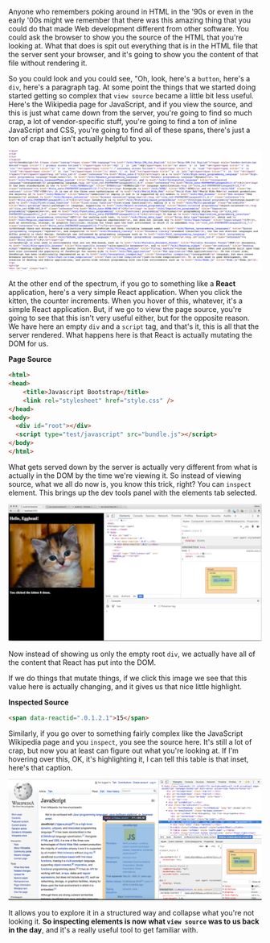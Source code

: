Anyone who remembers poking around in HTML in the '90s or even in the early '00s might we remember that there was this amazing thing that you could do that made Web development different from other software. You could ask the browser to show you the source of the HTML that you're looking at. What that does is spit out everything that is in the HTML file that the server sent your browser, and it's going to show you the content of that file without rendering it.

So you could look and you could see, "Oh, look, here's a `button`, here's a `div`, here's a paragraph tag. At some point the things that we started doing started getting so complex that `view source` became a little bit less useful. Here's the Wikipedia page for JavaScript, and if you view the source, and this is just what came down from the server, you're going to find so much crap, a lot of vendor-specific stuff, you're going to find a ton of inline JavaScript and CSS, you're going to find all of these spans, there's just a ton of crap that isn't actually helpful to you.

![Wikipedia Javascript Page "View Source"](../images/misc-chrome-devtools-elements-inspect-elements-vs-view-source-javascript-wiki-source.png)

At the other end of the spectrum, if you go to something like a **React** application, here's a very simple React application. When you click the kitten, the counter increments. When you hover of this, whatever, it's a simple React application. But, if we go to view the page source, you're going to see that this isn't very useful either, but for the opposite reason. We have here an empty `div` and a `script` tag, and that's it, this is all that the server rendered. What happens here is that React is actually mutating the DOM for us.

**Page Source**
```html
<html>
<head>
    <title>Javascript Bootstrap</title>
    <link rel="stylesheet" href="style.css" />
</head>
<body>
  <div id="root"></div>
  <script type="test/javascript" src="bundle.js"></script>
</body>
</html>
```


What gets served down by the server is actually very different from what is actually in the DOM by the time we're viewing it. So instead of viewing source, what we all do now is, you know this trick, right? You can `inspect` element. This brings up the dev tools panel with the elements tab selected.

![Elements Tab](../images/misc-chrome-devtools-elements-inspect-elements-vs-view-source-elements-tab.png)

Now instead of showing us only the empty root `div`, we actually have all of the content that React has put into the DOM.

If we do things that mutate things, if we click this image we see that this value here is actually changing, and it gives us that nice little highlight. 

**Inspected Source**
```html
<span data-reactid=".0.1.2.1">15</span>
```

Similarly, if you go over to something fairly complex like the JavaScript Wikipedia page and you `inspect`, you see the source here. It's still a lot of crap, but now you at least can figure out what you're looking at. If I'm hovering over this, OK, it's highlighting it, I can tell this table is that inset, here's that caption.

![Wikipedia javascript page inspect](../images/misc-chrome-devtools-elements-inspect-elements-vs-view-source-wikipedia-javascript-inspect.png)

It allows you to explore it in a structured way and collapse what you're not looking it. **So inspecting elements is now what `view source` was to us back in the day**, and it's a really useful tool to get familiar with.